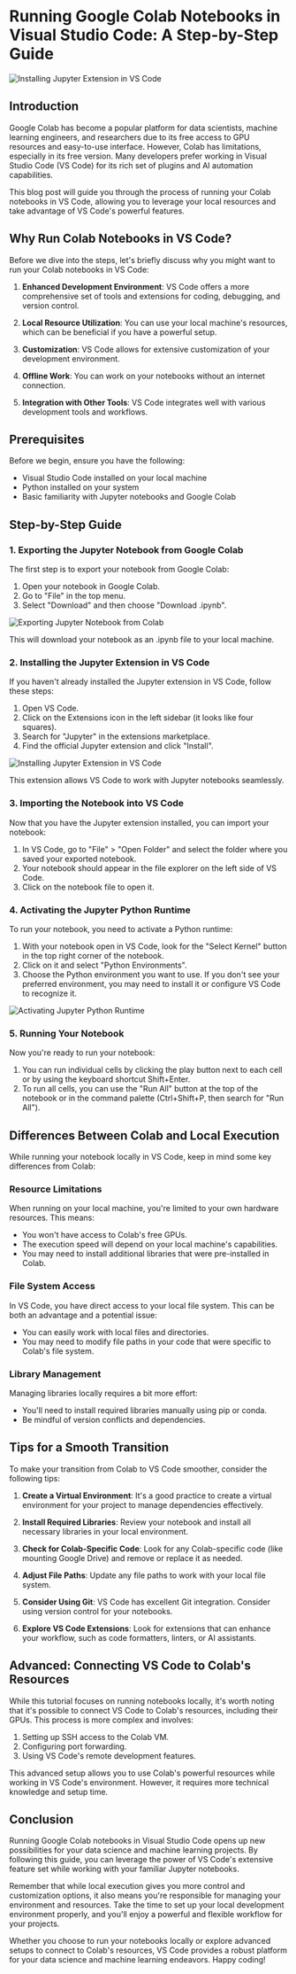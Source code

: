 # Running Google Colab Notebooks in Visual Studio Code: A Step-by-Step Guide

![Installing Jupyter Extension in VS Code](/assets/img/howtoruncolabcodeinvscode/img/overview.gif)


## Introduction

Google Colab has become a popular platform for data scientists, machine learning engineers, and researchers due to its free access to GPU resources and easy-to-use interface. However, Colab has limitations, especially in its free version. Many developers prefer working in Visual Studio Code (VS Code) for its rich set of plugins and AI automation capabilities.

This blog post will guide you through the process of running your Colab notebooks in VS Code, allowing you to leverage your local resources and take advantage of VS Code's powerful features.

## Why Run Colab Notebooks in VS Code?

Before we dive into the steps, let's briefly discuss why you might want to run your Colab notebooks in VS Code:

1. **Enhanced Development Environment**: VS Code offers a more comprehensive set of tools and extensions for coding, debugging, and version control.

2. **Local Resource Utilization**: You can use your local machine's resources, which can be beneficial if you have a powerful setup.

3. **Customization**: VS Code allows for extensive customization of your development environment.

4. **Offline Work**: You can work on your notebooks without an internet connection.

5. **Integration with Other Tools**: VS Code integrates well with various development tools and workflows.

## Prerequisites

Before we begin, ensure you have the following:

- Visual Studio Code installed on your local machine
- Python installed on your system
- Basic familiarity with Jupyter notebooks and Google Colab

## Step-by-Step Guide

### 1. Exporting the Jupyter Notebook from Google Colab

The first step is to export your notebook from Google Colab:

1. Open your notebook in Google Colab.
2. Go to "File" in the top menu.
3. Select "Download" and then choose "Download .ipynb".

![Exporting Jupyter Notebook from Colab](/assets/img/howtoruncolabcodeinvscode/img/image_0.png)

This will download your notebook as an .ipynb file to your local machine.

### 2. Installing the Jupyter Extension in VS Code

If you haven't already installed the Jupyter extension in VS Code, follow these steps:

1. Open VS Code.
2. Click on the Extensions icon in the left sidebar (it looks like four squares).
3. Search for "Jupyter" in the extensions marketplace.
4. Find the official Jupyter extension and click "Install".

![Installing Jupyter Extension in VS Code](/assets/img/howtoruncolabcodeinvscode/img/image_1.png)

This extension allows VS Code to work with Jupyter notebooks seamlessly.

### 3. Importing the Notebook into VS Code

Now that you have the Jupyter extension installed, you can import your notebook:

1. In VS Code, go to "File" > "Open Folder" and select the folder where you saved your exported notebook.
2. Your notebook should appear in the file explorer on the left side of VS Code.
3. Click on the notebook file to open it.

### 4. Activating the Jupyter Python Runtime

To run your notebook, you need to activate a Python runtime:

1. With your notebook open in VS Code, look for the "Select Kernel" button in the top right corner of the notebook.
2. Click on it and select "Python Environments".
3. Choose the Python environment you want to use. If you don't see your preferred environment, you may need to install it or configure VS Code to recognize it.

![Activating Jupyter Python Runtime](/assets/img/howtoruncolabcodeinvscode/img/image_2.png)

### 5. Running Your Notebook

Now you're ready to run your notebook:

1. You can run individual cells by clicking the play button next to each cell or by using the keyboard shortcut Shift+Enter.
2. To run all cells, you can use the "Run All" button at the top of the notebook or in the command palette (Ctrl+Shift+P, then search for "Run All").

## Differences Between Colab and Local Execution

While running your notebook locally in VS Code, keep in mind some key differences from Colab:

### Resource Limitations

When running on your local machine, you're limited to your own hardware resources. This means:

- You won't have access to Colab's free GPUs.
- The execution speed will depend on your local machine's capabilities.
- You may need to install additional libraries that were pre-installed in Colab.

### File System Access

In VS Code, you have direct access to your local file system. This can be both an advantage and a potential issue:

- You can easily work with local files and directories.
- You may need to modify file paths in your code that were specific to Colab's file system.

### Library Management

Managing libraries locally requires a bit more effort:

- You'll need to install required libraries manually using pip or conda.
- Be mindful of version conflicts and dependencies.

## Tips for a Smooth Transition

To make your transition from Colab to VS Code smoother, consider the following tips:

1. **Create a Virtual Environment**: It's a good practice to create a virtual environment for your project to manage dependencies effectively.

2. **Install Required Libraries**: Review your notebook and install all necessary libraries in your local environment.

3. **Check for Colab-Specific Code**: Look for any Colab-specific code (like mounting Google Drive) and remove or replace it as needed.

4. **Adjust File Paths**: Update any file paths to work with your local file system.

5. **Consider Using Git**: VS Code has excellent Git integration. Consider using version control for your notebooks.

6. **Explore VS Code Extensions**: Look for extensions that can enhance your workflow, such as code formatters, linters, or AI assistants.

## Advanced: Connecting VS Code to Colab's Resources

While this tutorial focuses on running notebooks locally, it's worth noting that it's possible to connect VS Code to Colab's resources, including their GPUs. This process is more complex and involves:

1. Setting up SSH access to the Colab VM.
2. Configuring port forwarding.
3. Using VS Code's remote development features.

This advanced setup allows you to use Colab's powerful resources while working in VS Code's environment. However, it requires more technical knowledge and setup time.

## Conclusion

Running Google Colab notebooks in Visual Studio Code opens up new possibilities for your data science and machine learning projects. By following this guide, you can leverage the power of VS Code's extensive feature set while working with your familiar Jupyter notebooks.

Remember that while local execution gives you more control and customization options, it also means you're responsible for managing your environment and resources. Take the time to set up your local development environment properly, and you'll enjoy a powerful and flexible workflow for your projects.

Whether you choose to run your notebooks locally or explore advanced setups to connect to Colab's resources, VS Code provides a robust platform for your data science and machine learning endeavors. Happy coding!